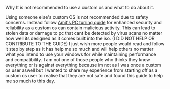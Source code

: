 Why It is not recommended to use a custom os and what to do about it.

Using someone else's custom OS is not recommended due to safety concerns. Instead follow [Amit's PC tuning guide](https://github.com/amitxv/PC-Tuning) for enhanced security and reliability as a custom os can contain malicious activity. This can lead to stolen data or damage to pc that cant be detected by virus scans no matter how well its designed as it comes built into the iso. (I DID NOT HELP OR CONTRIBUTE TO THE GUIDE) I just wish more people would read and follow it step by step as it has help me so much and will help others no matter what you intend to use your windows for while maintaining performance and compatibility. I am not one of those people who thinks they know everything or is against everything because im not as I was once a custom os user aswell but I wanted to share my experience from starting off as a custom os user to realise that they are not safe and found this guide to help me so much to this day.
